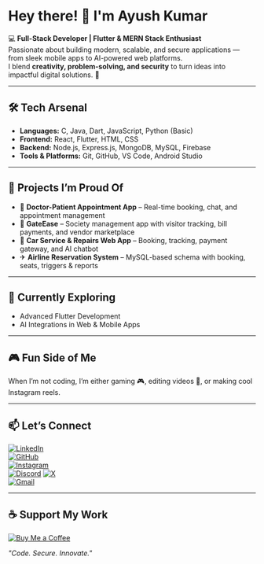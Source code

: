 # Hey there! 👋 I'm Ayush Kumar  

💻 **Full-Stack Developer | Flutter & MERN Stack Enthusiast**  
Passionate about building modern, scalable, and secure applications — from sleek mobile apps to AI-powered web platforms.  
I blend **creativity, problem-solving, and security** to turn ideas into impactful digital solutions. 🚀  

---

## 🛠 Tech Arsenal  
- **Languages:** C, Java, Dart, JavaScript, Python (Basic)  
- **Frontend:** React, Flutter, HTML, CSS  
- **Backend:** Node.js, Express.js, MongoDB, MySQL, Firebase  
- **Tools & Platforms:** Git, GitHub, VS Code, Android Studio  

---

## 🚀 Projects I’m Proud Of  
- 💬 **Doctor-Patient Appointment App** – Real-time booking, chat, and appointment management  
- 🚪 **GateEase** – Society management app with visitor tracking, bill payments, and vendor marketplace  
- 🚗 **Car Service & Repairs Web App** – Booking, tracking, payment gateway, and AI chatbot  
- ✈ **Airline Reservation System** – MySQL-based schema with booking, seats, triggers & reports  
 

---

## 🎯 Currently Exploring  
- Advanced Flutter Development  
- AI Integrations in Web & Mobile Apps  

---

## 🎮 Fun Side of Me  
When I’m not coding, I’m either gaming 🎮, editing videos 🎥, or making cool Instagram reels.  

---

## 📫 Let’s Connect  
[![LinkedIn](https://img.shields.io/badge/LinkedIn-0077B5?style=for-the-badge&logo=linkedin&logoColor=white)](http://www.linkedin.com/in/ayush-kumar-849a1324b)  
[![GitHub](https://img.shields.io/badge/GitHub-181717?style=for-the-badge&logo=github&logoColor=white)](https://github.com/9A-Ayush)  
[![Instagram](https://img.shields.io/badge/Instagram-E4405F?style=for-the-badge&logo=instagram&logoColor=white)](https://www.instagram.com/ayush_ix_xi)  
[![Discord](https://img.shields.io/badge/Discord-5865F2?style=for-the-badge&logo=discord&logoColor=white)](https://canary.discord.com/channels/@me)
[![X](https://img.shields.io/badge/X-000000?style=for-the-badge&logo=x&logoColor=white)](https://x.com/ayush_bhai4590?t=HEv_7HYwU_uCIO_8POGwZg&s=09)  
[![Gmail](https://img.shields.io/badge/Gmail-D14836?style=for-the-badge&logo=gmail&logoColor=white)](mailto:wemayush@gmail.com)  


---

## ☕ Support My Work  

[![Buy Me a Coffee](https://img.shields.io/badge/Buy%20Me%20a%20Coffee-FFDD00?style=for-the-badge&logo=buy-me-a-coffee&logoColor=black)](https://buymeacoffee.com/9a.ayush)
 

_"Code. Secure. Innovate."_  
